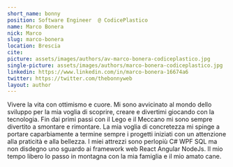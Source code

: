 ```yaml
---
short_name: bonny
position: Software Engineer  @ CodicePlastico
name: Marco Bonera
nick: Marco
slug: marco-bonera
location: Brescia
cite: 
picture: assets/images/authors/av-marco-bonera-codiceplastico.jpg
single-picture: assets/images/authors/marco-bonera-codiceplastico.jpg
linkedin: https://www.linkedin.com/in/marco-bonera-16674a6
twitter: https://twitter.com/thebonnyweb
layout: author
---
```

<p>Vivere la vita con ottimismo e cuore. Mi sono avvicinato al mondo dello sviluppo per la mia voglia di scoprire, creare e divertimi giocando con la tecnologia. Fin dai primi passi con il Lego e il Meccano mi sono sempre divertito a smontare e rimontare. La mia voglia di concretezza mi spinge a portare caparbiamente a termine sempre i progetti iniziati con un attenzione alla praticità e alla bellezza. I miei attrezzi sono perlopiù C# WPF SQL ma non disdegno uno sguardo ai framework web React Angular NodeJs. Il mio tempo libero lo passo in montagna con la mia famiglia e il mio amato cane.</p>